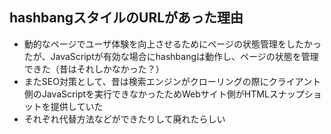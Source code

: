 ## hashbangスタイルのURLがあった理由
- 動的なページでユーザ体験を向上させるためにページの状態管理をしたかったが、JavaScriptが有効な場合にhashbangは動作し、ページの状態を管理できた（昔はそれしかなかった？）
- またSEO対策として、昔は検索エンジンがクローリングの際にクライアント側のJavaScriptを実行できなかったためWebサイト側がHTMLスナップショットを提供していた
- それぞれ代替方法などができたりして廃れたらしい
